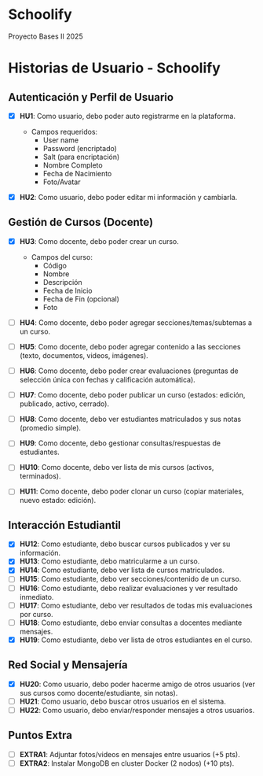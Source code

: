 # Schoolify
Proyecto Bases II 2025

# Historias de Usuario - Schoolify

## Autenticación y Perfil de Usuario
- [x] **HU1**: Como usuario, debo poder auto registrarme en la plataforma.
  - Campos requeridos:
    - User name
    - Password (encriptado)
    - Salt (para encriptación)
    - Nombre Completo
    - Fecha de Nacimiento
    - Foto/Avatar

- [x] **HU2**: Como usuario, debo poder editar mi información y cambiarla.

## Gestión de Cursos (Docente)
- [x] **HU3**: Como docente, debo poder crear un curso.
  - Campos del curso:
    - Código
    - Nombre
    - Descripción
    - Fecha de Inicio
    - Fecha de Fin (opcional)
    - Foto

- [ ] **HU4**: Como docente, debo poder agregar secciones/temas/subtemas a un curso.
- [ ] **HU5**: Como docente, debo poder agregar contenido a las secciones (texto, documentos, videos, imágenes).
- [ ] **HU6**: Como docente, debo poder crear evaluaciones (preguntas de selección única con fechas y calificación automática).
- [ ] **HU7**: Como docente, debo poder publicar un curso (estados: edición, publicado, activo, cerrado).
- [ ] **HU8**: Como docente, debo ver estudiantes matriculados y sus notas (promedio simple).
- [ ] **HU9**: Como docente, debo gestionar consultas/respuestas de estudiantes.
- [ ] **HU10**: Como docente, debo ver lista de mis cursos (activos, terminados).
- [ ] **HU11**: Como docente, debo poder clonar un curso (copiar materiales, nuevo estado: edición).

## Interacción Estudiantil
- [x] **HU12**: Como estudiante, debo buscar cursos publicados y ver su información.
- [x] **HU13**: Como estudiante, debo matricularme a un curso.
- [x] **HU14**: Como estudiante, debo ver lista de cursos matriculados.
- [ ] **HU15**: Como estudiante, debo ver secciones/contenido de un curso.
- [ ] **HU16**: Como estudiante, debo realizar evaluaciones y ver resultado inmediato.
- [ ] **HU17**: Como estudiante, debo ver resultados de todas mis evaluaciones por curso.
- [ ] **HU18**: Como estudiante, debo enviar consultas a docentes mediante mensajes.
- [x] **HU19**: Como estudiante, debo ver lista de otros estudiantes en el curso.

## Red Social y Mensajería
- [x] **HU20**: Como usuario, debo poder hacerme amigo de otros usuarios (ver sus cursos como docente/estudiante, sin notas).
- [ ] **HU21**: Como usuario, debo buscar otros usuarios en el sistema.
- [ ] **HU22**: Como usuario, debo enviar/responder mensajes a otros usuarios.

## Puntos Extra
- [ ] **EXTRA1**: Adjuntar fotos/videos en mensajes entre usuarios (+5 pts).
- [ ] **EXTRA2**: Instalar MongoDB en cluster Docker (2 nodos) (+10 pts).

